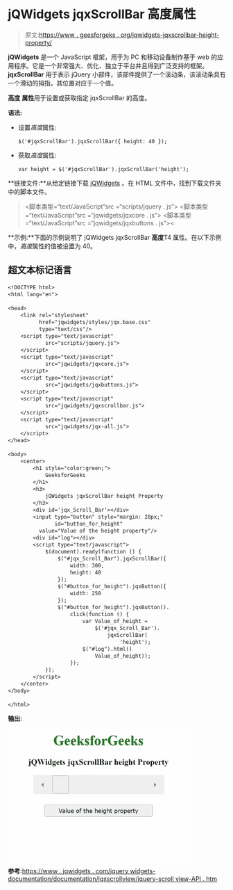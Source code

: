 # jQWidgets jqxScrollBar 高度属性

> 原文:[https://www . geesforgeks . org/jqwidgets-jqxscrollbar-height-property/](https://www.geeksforgeeks.org/jqwidgets-jqxscrollbar-height-property/)

**jQWidgets** 是一个 JavaScript 框架，用于为 PC 和移动设备制作基于 web 的应用程序。它是一个非常强大、优化、独立于平台并且得到广泛支持的框架。 **jqxScrollBar** 用于表示 jQuery 小部件，该部件提供了一个滚动条，该滚动条具有一个滑动的拇指，其位置对应于一个值。

**高度** **属性**用于设置或获取指定 jqxScrollBar 的高度。

**语法:**

*   设置*高度*属性:

    ```
    $('#jqxScrollBar').jqxScrollBar({ height: 40 });
    ```

*   获取*高度*属性:

    ```
    var height = $('#jqxScrollBar').jqxScrollBar('height');
    ```

**链接文件:**从给定链接下载 [jQWidgets](https://www.jqwidgets.com/download/) 。在 HTML 文件中，找到下载文件夹中的脚本文件。

> <link rel="”stylesheet”" href="”jqwidgets/styles/jqx.base.css”" type="”text/css”/">
> <脚本类型=“text/JavaScript”src =“scripts/jquery . js”></script>
> <脚本类型=“text/JavaScript”src =“jqwidgets/jqxcore . js”></script>
> <脚本类型=“text/JavaScript”src =“jqwidgets/jqxbuttons . js”><

**示例:**下面的示例说明了 jQWidgets jqxScrollBar **高度**T4 属性。在以下示例中，*高度*属性的值被设置为 40。

## 超文本标记语言

```
<!DOCTYPE html>
<html lang="en">

<head>
    <link rel="stylesheet" 
          href="jqwidgets/styles/jqx.base.css"
          type="text/css"/>
    <script type="text/javascript" 
            src="scripts/jquery.js">
    </script>
    <script type="text/javascript" 
            src="jqwidgets/jqxcore.js">
    </script>
    <script type="text/javascript" 
            src="jqwidgets/jqxbuttons.js">
    </script>
    <script type="text/javascript" 
            src="jqwidgets/jqxscrollbar.js">
    </script>
    <script type="text/javascript" 
            src="jqwidgets/jqx-all.js">
    </script>
</head>

<body>
    <center>
        <h1 style="color:green;">
            GeeksforGeeks
        </h1>
        <h3>
            jQWidgets jqxScrollBar height Property
        </h3>
        <div id='jqx_Scroll_Bar'></div>
        <input type="button" style="margin: 28px;" 
               id="button_for_height" 
          value="Value of the height property"/>
        <div id="log"></div>
        <script type="text/javascript">
            $(document).ready(function () {
                $("#jqx_Scroll_Bar").jqxScrollBar({
                    width: 300,
                    height: 40
                });
                $("#button_for_height").jqxButton({
                    width: 250
                });
                $("#button_for_height").jqxButton().
                    click(function () {
                        var Value_of_height =
                            $('#jqx_Scroll_Bar').
                                jqxScrollBar(
                                    'height');
                        $("#log").html((
                            Value_of_height));
                    });
            });
        </script>
    </center>
</body>

</html>
```

**输出:**

![](img/798616cfa20825c254af84caeb49410a.png)

**参考:**[https://www . jqwidgets . com/jquery widgets-documentation/documentation/jqxscrollview/jquery-scroll view-API . htm](https://www.jqwidgets.com/jquery-widgets-documentation/documentation/jqxscrollbar/jquery-scrollbar-api.htm)